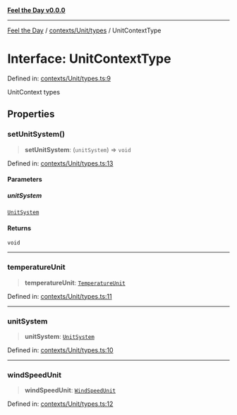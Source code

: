 [**Feel the Day v0.0.0**](../../../../README.md)

***

[Feel the Day](../../../../README.md) / [contexts/Unit/types](../README.md) / UnitContextType

# Interface: UnitContextType

Defined in: [contexts/Unit/types.ts:9](https://github.com/HyeinKang/feel-the-day/blob/6b0d3fb3bda5bce2accd42bfbaa4c5a46f07891e/src/contexts/Unit/types.ts#L9)

UnitContext types

## Properties

### setUnitSystem()

> **setUnitSystem**: (`unitSystem`) => `void`

Defined in: [contexts/Unit/types.ts:13](https://github.com/HyeinKang/feel-the-day/blob/6b0d3fb3bda5bce2accd42bfbaa4c5a46f07891e/src/contexts/Unit/types.ts#L13)

#### Parameters

##### unitSystem

[`UnitSystem`](../../../../types/unit/type-aliases/UnitSystem.md)

#### Returns

`void`

***

### temperatureUnit

> **temperatureUnit**: [`TemperatureUnit`](../../../../types/unit/type-aliases/TemperatureUnit.md)

Defined in: [contexts/Unit/types.ts:11](https://github.com/HyeinKang/feel-the-day/blob/6b0d3fb3bda5bce2accd42bfbaa4c5a46f07891e/src/contexts/Unit/types.ts#L11)

***

### unitSystem

> **unitSystem**: [`UnitSystem`](../../../../types/unit/type-aliases/UnitSystem.md)

Defined in: [contexts/Unit/types.ts:10](https://github.com/HyeinKang/feel-the-day/blob/6b0d3fb3bda5bce2accd42bfbaa4c5a46f07891e/src/contexts/Unit/types.ts#L10)

***

### windSpeedUnit

> **windSpeedUnit**: [`WindSpeedUnit`](../../../../types/unit/type-aliases/WindSpeedUnit.md)

Defined in: [contexts/Unit/types.ts:12](https://github.com/HyeinKang/feel-the-day/blob/6b0d3fb3bda5bce2accd42bfbaa4c5a46f07891e/src/contexts/Unit/types.ts#L12)
